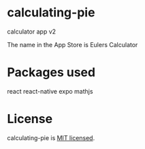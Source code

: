 # calculating-pie
calculator app v2

The name in the App Store is Eulers Calculator

# Packages used

react
react-native
expo
mathjs

# License

calculating-pie is [MIT licensed](./LICENSE).

